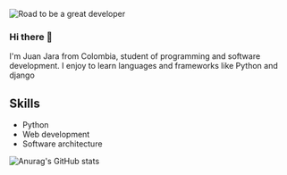 ![Road to be a great developer](https://external-content.duckduckgo.com/iu/?u=https%3A%2F%2Fi.pinimg.com%2F736x%2Fd7%2Ffa%2Fde%2Fd7fade8081f686c277bc3fe0d4c6a51e.jpg&f=1&nofb=1)

### Hi there 🦊
I'm Juan Jara from Colombia, student of programming and software development. I enjoy to learn languages and frameworks like Python and django

## Skills
- Python
- Web development
- Software architecture
 
![Anurag's GitHub stats](https://github-readme-stats.vercel.app/api?username=JaraCalle&show_icons=true&theme=aura)
